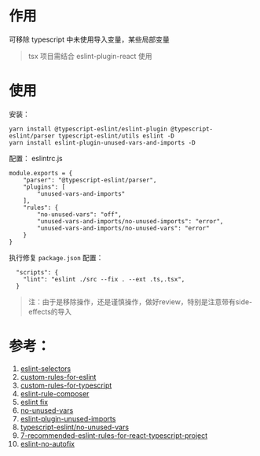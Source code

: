 # 作用
可移除 typescript 中未使用导入变量，某些局部变量
> tsx 项目需结合 eslint-plugin-react 使用

# 使用
安装：
```
yarn install @typescript-eslint/eslint-plugin @typescript-eslint/parser typescript-eslint/utils eslint -D
yarn install eslint-plugin-unused-vars-and-imports -D
```
配置：
eslintrc.js
```
module.exports = {
    "parser": "@typescript-eslint/parser",
    "plugins": [
        "unused-vars-and-imports"
    ],
    "rules": {
        "no-unused-vars": "off",
        "unused-vars-and-imports/no-unused-imports": "error",
        "unused-vars-and-imports/no-unused-vars": "error"
    }
}
```

执行修复 `package.json` 配置：
```
  "scripts": {
    "lint": "eslint ./src --fix . --ext .ts,.tsx",
  }
```

> 注：由于是移除操作，还是谨慎操作，做好review，特别是注意带有side-effects的导入

# 参考：
1. [eslint-selectors](https://zh-hans.eslint.org/docs/latest/extend/selectors)
2. [custom-rules-for-eslint](https://eslint.org/docs/latest/extend/custom-rules)
3. [custom-rules-for-typescript](https://typescript-eslint.io/custom-rules)
4. [eslint-rule-composer](https://github.com/not-an-aardvark/eslint-rule-composer)
5. [eslint fix](https://zh-hans.eslint.org/docs/latest/extend/custom-rules#%E5%BA%94%E7%94%A8%E4%BF%AE%E5%A4%8D)
6. [no-unused-vars](https://eslint.org/docs/latest/rules/no-unused-vars)
7. [eslint-plugin-unused-imports](https://github.com/sweepline/eslint-plugin-unused-imports)
8. [typescript-eslint/no-unused-vars](https://typescript-eslint.io/rules/no-unused-vars)
9. [7-recommended-eslint-rules-for-react-typescript-project](https://itnext.io/7-recommended-eslint-rules-for-react-typescript-project-1a22b011b4b5)
10. [eslint-no-autofix](https://github.com/aladdin-add/eslint-plugin)

